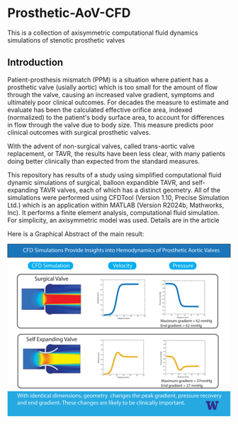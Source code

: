 # Prosthetic-AoV-CFD
This is a collection of axisymmetric computational fluid dynamics simulations of stenotic prosthetic valves

## Introduction
Patient-prosthesis mismatch (PPM) is a situation where patient has a prosthetic valve (usially aortic) which is too small for the amount of flow through the valve, causing an increased valve gradient, symptoms and ultimately poor clinical outcomes. For decades the measure to estimate and evaluate has been the calculated effective orifice area, indexed (normalized) to the patient's body surface area, to account for differences in flow through the valve due to body size. This measure predicts poor clinical outcomes with surgical prosthetic valves.

With the advent of non-surgical valves, called trans-aortic valve replacement, or TAVR, the results have been less clear, with many patients doing better clinically than expected from the standard measures.

This repository has results of a study using simplified computational fluid dynamic simulations of surgical, balloon expandible TAVR, and self-expanding TAVR valves, each of which has a distinct geometry. All of the simulations were performed using CFDTool (Version 1.10, Precise Simulation Ltd.) which is an application within MATLAB (Version R2024b, Mathworks, Inc). It performs a finite element analysis, computational fluid simulation. For simplicity, an axisymmetric model was used. Details are in the article

Here is a Graphical Abstract of the main result:


 ![Graphical Abstract](/images/Graphicalabstract.jpg)